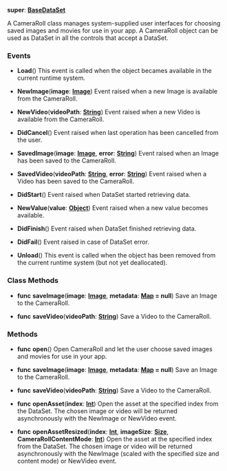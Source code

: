 **super**: **[BaseDataSet](BaseDataSet.md)**

A CameraRoll class manages system-supplied user interfaces for choosing saved images and movies for use in your app. A CameraRoll object can be used as DataSet in all the controls that accept a DataSet.

### Events

* **Load**()
This event is called when the object becames available in the current runtime system.

* **NewImage**(**image**: **[Image](Image.md)**)
Event raised when a new Image is available from the CameraRoll.

* **NewVideo**(**videoPath**: **[String](../gravity/types.md)**)
Event raised when a new Video is available from the CameraRoll.

* **DidCancel**()
Event raised when last operation has been cancelled from the user.

* **SavedImage**(**image**: **[Image](Image.md)**, **error**: **[String](../gravity/types.md)**)
Event raised when an Image has been saved to the CameraRoll.

* **SavedVideo**(**videoPath**: **[String](../gravity/types.md)**, **error**: **[String](../gravity/types.md)**)
Event raised when a Video has been saved to the CameraRoll.

* **DidStart**()
Event raised when DataSet started retrieving data.

* **NewValue**(**value**: **[Object](../gravity/types.md)**)
Event raised when a new value becomes available.

* **DidFinish**()
Event raised when DataSet finished retrieving data.

* **DidFail**()
Event raised in case of DataSet error.

* **Unload**()
This event is called when the object has been removed from the current runtime system (but not yet deallocated).



### Class Methods

* **func** **saveImage**(**image**: **[Image](Image.md)**, **metadata**: **[Map](../gravity/map.md) = null**)
Save an Image to the CameraRoll.

* **func** **saveVideo**(**videoPath**: **[String](../gravity/types.md)**)
Save a Video to the CameraRoll.



### Methods

* **func** **open**()
Open CameraRoll and let the user choose saved images and movies for use in your app.

* **func** **saveImage**(**image**: **[Image](Image.md)**, **metadata**: **[Map](../gravity/map.md) = null**)
Save an Image to the CameraRoll.

* **func** **saveVideo**(**videoPath**: **[String](../gravity/types.md)**)
Save a Video to the CameraRoll.

* **func** **openAsset**(**index**: **[Int](../gravity/types.md)**)
Open the asset at the specified index from the DataSet. The chosen image or video will be returned asynchronously with the NewImage or NewVideo event.

* **func** **openAssetResized**(**index**: **[Int](../gravity/types.md)**, **imageSize**: **[Size](Size.md)**, **CameraRollContentMode**: **[Int](../gravity/types.md)**)
Open the asset at the specified index from the DataSet. The chosen image or video will be returned asynchronously with the NewImage (scaled with the specified size and content mode) or NewVideo event.





